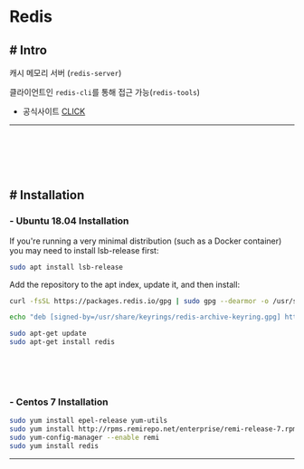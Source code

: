 # Redis

## # Intro

캐시 메모리 서버 (`redis-server`)

클라이언트인 `redis-cli`를 통해 접근 가능(`redis-tools`)

 - 공식사이트 [CLICK](https://redis.io/docs/getting-started/installation/install-redis-on-linux/)

<hr><br><br><br><br>

## # Installation

### - Ubuntu 18.04 Installation

If you're running a very minimal distribution (such as a Docker container) you may need to install lsb-release first:

```sh
sudo apt install lsb-release
```

Add the repository to the apt index, update it, and then install:

```sh
curl -fsSL https://packages.redis.io/gpg | sudo gpg --dearmor -o /usr/share/keyrings/redis-archive-keyring.gpg

echo "deb [signed-by=/usr/share/keyrings/redis-archive-keyring.gpg] https://packages.redis.io/deb $(lsb_release -cs) main" | sudo tee /etc/apt/sources.list.d/redis.list

sudo apt-get update
sudo apt-get install redis
```

<br><br><br>

### - Centos 7 Installation 

```sh
sudo yum install epel-release yum-utils
sudo yum install http://rpms.remirepo.net/enterprise/remi-release-7.rpm
sudo yum-config-manager --enable remi
sudo yum install redis
```


<hr><br><br><br><br>
